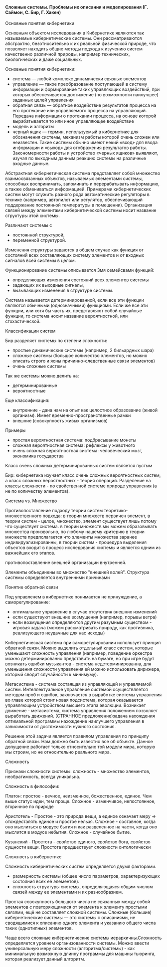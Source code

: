 #### Сложные системы. Проблемы их описания и моделирования (Г. Саймон, С. Бир, Г. Хакен)

Основные понятия кибернетики

Основным объектом исследования в Кибернетике являются так называемые кибернетические системы. Они
рассматриваются абстрактно, безотносительно к их реальной физической природе, что позволяет находить
общие методы подхода к изучению систем качественно различной природы, например технических, биологических и
даже социальных.

Основные понятия кибернетики:
* система — любой комплекс динамически связных элементов
* управление — такое преобразование поступающей в систему информации и формирование таких управляющих
  воздействий, при которых обеспечивается достижение (по возможности наилучшее) заданных целей управления
* обратная связь — обратное воздействие результатов процесса на его протекание или управляемого процесса на
  управляющий. Передача информации о протекании процесса, на основе которой вырабатывается то или иное управляющее воздействие
* модель и алгоритм
* черный ящик — термин, используемый в кибернетике для обозначения системы, механизм работы которой очень
  сложен или неизвестен. Такие системы обычно имеют некий «вход» для ввода информации и «выход» для отображения
  результатов работы. Закономерности работы и устройство «черных ящиков» выявляют, изучая по выходным данным
  реакцию системы на различные входные данные.
  
Абстрактная кибернетическая система представляет собой множество взаимосвязанных объектов, называемых
элементами системы, способных воспринимать, запоминать и перерабатывать информацию, а также обмениваться
информацией. Примерами кибернетических систем могут служить разного рода автоматические регуляторы в технике
(например, автопилот или регулятор, обеспечивающий поддержание постоянной температуры в помещении).
Организация связей между элементами кибернетической системы носит название структуры этой системы.

Различают системы с
* постоянной структурой,
* переменной структурой.

Изменения структуры задаются в общем случае как функция от состояний всех составляющих систему элементов и от
входных сигналов всей системы в целом.

Функционирование системы описывается 3мя семейсвами функций:
* определяющих изменения состояний всех элементов системы
* задающих их выходные сигналы,
* вызывающих изменения в структуре системы.

Система называется детерминированной, если все эти функции являются обычными (однозначными) функциями.
Если же все эти функции, или хотя бы часть их, представляют собой случайные функции, то система носит
название вероятностной, или стохастической.

Классификации систем

Бир разделяет системы по степени сложности:

* простые динамические системы (например, 2 бильардных шара)
* сложные системы (большое количество элементов, но можно описать строго и ясны причинно-следственные связи элементов)
* очень сложные системы

Так же системы можно делить на:
* детерминированные
* вероятностные

Еще классификация:
* внутренние - дана нам на опыт как целостное образование (живой организм). Имеет временно-пространственные рамки
* внешние (совокупность живых организмов)

Примеры
* простая вероятностная система: подбрасывание монеты
* сложная вероятностная система: рефлексы у животного
* очень сложная вероятностная система: человеческий мозг, экономика государства

Класс очень сложных детерминированных систем является пустым

Бир: кибернетика изучает класс очень сложных вероятностных систем, а класс сложных вероятностных - теория операций.
Разделение на классы сложности - по свойственной системе природе управления (а не по количеству элементов).

Система vs. Множество

Противопоставление подходу теории систем теоретико-множественного подхода:
в теории множеств первичен элемент, в теории систем - целое, множество, элемент существует лишь потому что
существует система. в теории множеств мы можем образовывать множества
произвольно, по любому нашему критерию в теории множеств предполагается что элементы множества
заранее индивидуализированны, в теории систем - процедура выделения объектов входит в процесс
исследования системы и является одним из важнейших его этапов.

противопоставление внешней организации внутренней.

Элементы объединены во множество "внешней волей". Структура системы определяется внутренними причинами

Понятие обратной связи

Под управленем в кибернетике понимается не принуждение, а саморегулирование:
* оптимальное управление в случае отсутствия внешних изменений
* если существуют внешние возмущения (например, порывы ветра)
* если возмущения определяются другим разумным существом - игровая задача (можем рассматривать природу, как противника, реализующего 
  неудачные для нас исходы)

Кибернетическая система при саморегулировании
использует принцип обратной связи. Можно выделить
отдельный класс систем, которые уменьшают сложность
управления (например, поведение оркестра можно
детерминированно представить на бумаге, но при игре
будут возникать ошибки музыкантов - система
недетерминированна, для уменьшения сложности
управления ей можно использовать дирижера, который
сводит случайности к минимуму).

Метасистема - система состаящая из управляющей и управляемой систем. Интеллектуальное управление
системой осуществляется методом проб и ошибок, заключается в выработке системы управления во главе
которой стоит новая подсистема, которая оказывается управляющим устройством высшего этапа эволюции.
Возникает движение - метасистема, система управления
положением позволяет выработать движений. (СТРАННОЕ
предложение)задача нахождения оптимальной программы нахождение наилучшего управления в зависимости от
достяжимости нужного состояния.

Решение этой задачи является правилом управления по принципу обратной связи. Нам должно быть известно все об
объекте. Данное допущение работает только относительно той модели мира, которую мы строим, но не относительно
реального мира.

Сложность

Признаки сложности системы: сложность - множество элементов, необратимость, всегда уникальна.

Сложность в философии:

Платон: простое - вечное, неизменное, божественное, единое. Чем выше статус идеи, тем проще. Сложное -
изменчивое, непостоянное, вторичное по природе

Аристотель - Простое - это природа вещи, а единое означает меру => отождесталять единое и простое нельзя. Сложное -
составное, когда оно мыслиться в модусе бытия и как разделенное на части, когда оно мыслится в модусе
небытия. Сложное - случайное бытие.

Кузанский - Простота - свойство единого, свойство бога, свойство сущности вещи. Простота предшествует сложности онтологически

Сложность в кибернетике

Сложность кибернетических систем определяется двумя факторами.
* размерность системы (общее число параметров, характеризующих состояния всех её элементов).
* сложность структуры системы, определяющаяся общим числом связей между ее элементами и их разнообразием.

Простая совокупность большого числа не связанных между собой элементов с повторяющимися от элемента к элементу
простыми связями, ещё не составляет сложной системы.
Сложные (большие) кибернетические системы — это системы с описаниями, не сводящимися к описанию одного
элемента и указанию общего числа таких (однотипных) элементов.

Чаще всего сложные кибернетические системы иерархичны.Сложность определяется уровнем
организованности системы. Можно ввести универсальную меру сложности (алгоритма/системы) - как минимальную возможную длинну
программы для машины тьюринга, которая реализует данный алгоритм.
